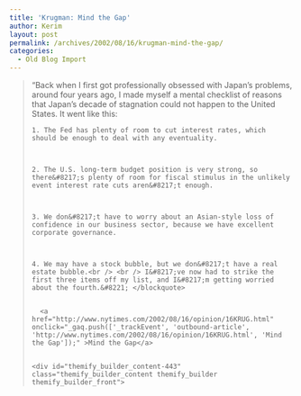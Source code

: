 ```yaml
---
title: 'Krugman: Mind the Gap'
author: Kerim
layout: post
permalink: /archives/2002/08/16/krugman-mind-the-gap/
categories:
  - Old Blog Import
---
```


>   &#8220;Back when I first got professionally obsessed with Japan&#8217;s problems, around four years ago, I made myself a mental checklist of reasons that Japan&#8217;s decade of stagnation could not happen to the United States. It went like this: 
>   
>   
>     1. The Fed has plenty of room to cut interest rates, which should be enough to deal with any eventuality.
>   
>   
>   
>     2. The U.S. long-term budget position is very strong, so there&#8217;s plenty of room for fiscal stimulus in the unlikely event interest rate cuts aren&#8217;t enough.
>   
>   
>   
>     3. We don&#8217;t have to worry about an Asian-style loss of confidence in our business sector, because we have excellent corporate governance.
>   
>   
>   
>     4. We may have a stock bubble, but we don&#8217;t have a real estate bubble.<br /> <br /> I&#8217;ve now had to strike the first three items off my list, and I&#8217;m getting worried about the fourth.&#8221; </blockquote> 
>     
>     
>       <a href="http://www.nytimes.com/2002/08/16/opinion/16KRUG.html" onclick="_gaq.push(['_trackEvent', 'outbound-article', 'http://www.nytimes.com/2002/08/16/opinion/16KRUG.html', 'Mind the Gap']);" >Mind the Gap</a>
>     
>     
>     <div id="themify_builder_content-443" class="themify_builder_content themify_builder themify_builder_front">
>
>     
>     
>    